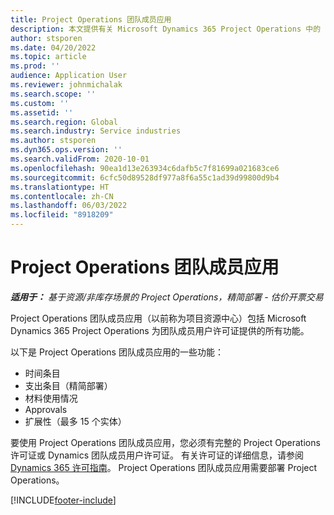 ```yaml
---
title: Project Operations 团队成员应用
description: 本文提供有关 Microsoft Dynamics 365 Project Operations 中的 Project Operations 团队成员应用的信息。
author: stsporen
ms.date: 04/20/2022
ms.topic: article
ms.prod: ''
audience: Application User
ms.reviewer: johnmichalak
ms.search.scope: ''
ms.custom: ''
ms.assetid: ''
ms.search.region: Global
ms.search.industry: Service industries
ms.author: stsporen
ms.dyn365.ops.version: ''
ms.search.validFrom: 2020-10-01
ms.openlocfilehash: 90ea1d13e263934c6dafb5c7f81699a021683ce6
ms.sourcegitcommit: 6cfc50d89528df977a8f6a55c1ad39d99800d9b4
ms.translationtype: HT
ms.contentlocale: zh-CN
ms.lasthandoff: 06/03/2022
ms.locfileid: "8918209"
---
```

# <a name="project-operations-team-member-app"></a>Project Operations 团队成员应用

_**适用于：** 基于资源/非库存场景的 Project Operations，精简部署 - 估价开票交易_

Project Operations 团队成员应用（以前称为项目资源中心）包括 Microsoft Dynamics 365 Project Operations 为团队成员用户许可证提供的所有功能。

以下是 Project Operations 团队成员应用的一些功能：

- 时间条目
- 支出条目（精简部署）
- 材料使用情况
- Approvals
- 扩展性（最多 15 个实体）

要使用 Project Operations 团队成员应用，您必须有完整的 Project Operations 许可证或 Dynamics 团队成员用户许可证。 有关许可证的详细信息，请参阅 [Dynamics 365 许可指南](https://go.microsoft.com/fwlink/?LinkId=866544&clcid=0x409)。 Project Operations 团队成员应用需要部署 Project Operations。

[!INCLUDE[footer-include](../includes/footer-banner.md)]
